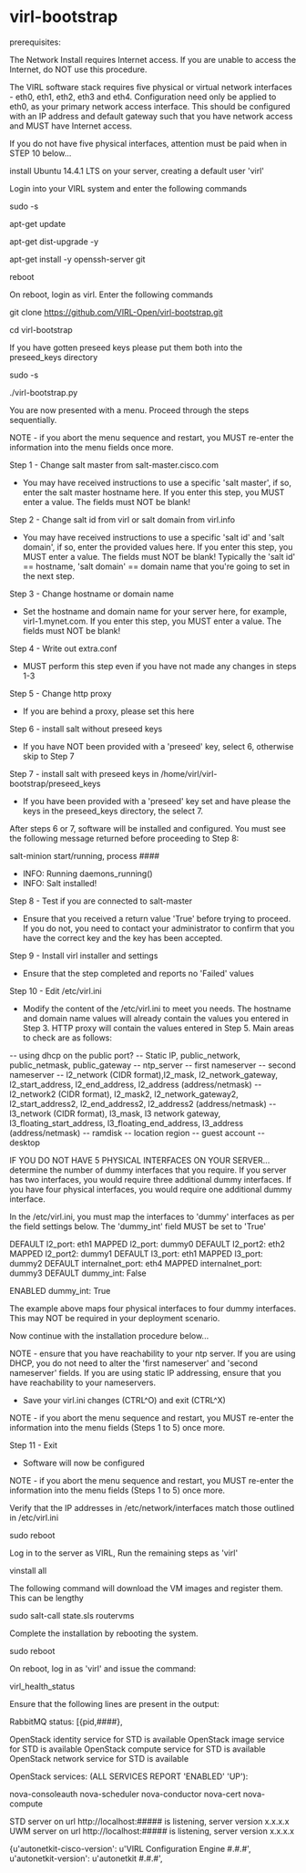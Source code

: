 virl-bootstrap
==============

prerequisites:

The Network Install requires Internet access. If you are unable to access the Internet, do NOT use this procedure.

The VIRL software stack requires five physical or virtual network interfaces - eth0, eth1, eth2, eth3 and eth4. Configuration need only be applied to eth0, as your primary network access interface. This should be configured with an IP address and default gateway such that you have network access and MUST have Internet access.

If you do not have five physical interfaces, attention must be paid when in STEP 10 below...

install Ubuntu 14.4.1 LTS on your server, creating a default user 'virl'

Login into your VIRL system and enter the following commands

sudo -s

apt-get update

apt-get dist-upgrade -y

apt-get install -y openssh-server git

reboot

On reboot, login as virl. Enter the following commands

git clone https://github.com/VIRL-Open/virl-bootstrap.git

cd virl-bootstrap

If you have gotten preseed keys please put them both into the preseed_keys directory

sudo -s

./virl-bootstrap.py

You are now presented with a menu. Proceed through the steps sequentially.

NOTE - if you abort the menu sequence and restart, you MUST re-enter the information into the menu fields once more.

Step 1 - Change salt master from salt-master.cisco.com

- You may have received instructions to use a specific 'salt master', if so, enter the salt master hostname here. If you enter this step, you MUST enter a value. The fields must NOT be blank!

Step 2 - Change salt id from virl or salt domain from virl.info

- You may have received instructions to use a specific 'salt id' and 'salt domain', if so, enter the provided values here. If you enter this step, you MUST enter a value. The fields must NOT be blank! Typically the 'salt id' == hostname, 'salt domain' == domain name that you're going to set in the next step.

Step 3 - Change hostname or domain name

- Set the hostname and domain name for your server here, for example, virl-1.mynet.com. If you enter this step, you MUST enter a value. The fields must NOT be blank!

Step 4 - Write out extra.conf

- MUST perform this step even if you have not made any changes in steps 1-3

Step 5 - Change http proxy

- If you are behind a proxy, please set this here

Step 6 - install salt without preseed keys

- If you have NOT been provided with a 'preseed' key, select 6, otherwise skip to Step 7

Step 7 - install salt with preseed keys in /home/virl/virl-bootstrap/preseed_keys

- If you have been provided with a 'preseed' key set and have please the keys in the preseed_keys directory, the select 7.

After steps 6 or 7, software will be installed and configured. You must see the following message returned before proceeding to Step 8:

salt-minion start/running, process ####
 *  INFO: Running daemons_running()
 *  INFO: Salt installed!

Step 8 - Test if you are connected to salt-master

- Ensure that you received a return value 'True' before trying to proceed. If you do not, you need to contact your administrator to confirm that you have the correct key and the key has been accepted.

Step 9 - Install virl installer and settings

- Ensure that the step completed and reports no 'Failed' values

Step 10 - Edit /etc/virl.ini

- Modify the content of the /etc/virl.ini to meet you needs. The hostname and domain name values will already contain the values you entered in Step 3. HTTP proxy will contain the values entered in Step 5. Main areas to check are as follows:

-- using dhcp on the public port?
-- Static IP, public_network, public_netmask, public_gateway
-- ntp_server
-- first nameserver
-- second nameserver
-- l2_network (CIDR format),l2_mask, l2_network_gateway, l2_start_address, l2_end_address, l2_address (address/netmask)
-- l2_network2 (CIDR format), l2_mask2, l2_network_gateway2, l2_start_address2, l2_end_address2, l2_address2 (address/netmask)
-- l3_network (CIDR format), l3_mask, l3 network gateway, l3_floating_start_address, l3_floating_end_address, l3_address (address/netmask)
-- ramdisk
-- location region
-- guest account
-- desktop

IF YOU DO NOT HAVE 5 PHYSICAL INTERFACES ON YOUR SERVER... determine the number of dummy interfaces that you require. If you server has two interfaces, you would require three additional dummy interfaces. If you have four physical interfaces, you would require one additional dummy interface.

In the /etc/virl.ini, you must map the interfaces to 'dummy' interfaces as per the field settings below. The 'dummy_int' field MUST be set to 'True'

 DEFAULT l2_port: eth1
 MAPPED l2_port: dummy0
 DEFAULT l2_port2: eth2
 MAPPED l2_port2: dummy1
 DEFAULT l3_port: eth1
 MAPPED l3_port: dummy2
 DEFAULT internalnet_port: eth4
 MAPPED internalnet_port: dummy3
 DEFAULT dummy_int: False

 ENABLED dummy_int: True

The example above maps four physical interfaces to four dummy interfaces. This may NOT be required in your deployment scenario.

Now continue with the installation procedure below...


NOTE - ensure that you have reachability to your ntp server. If you are using DHCP, you do not need to alter the 'first nameserver' and 'second nameserver' fields. If you are using static IP addressing, ensure that you have reachability to your nameservers.

- Save your virl.ini changes (CTRL^O) and exit (CTRL^X)

NOTE - if you abort the menu sequence and restart, you MUST re-enter the information into the menu fields (Steps 1 to 5) once more.

Step 11 - Exit

- Software will now be configured

NOTE - if you abort the menu sequence and restart, you MUST re-enter the information into the menu fields (Steps 1 to 5) once more.

Verify that the IP addresses in /etc/network/interfaces match those outlined in /etc/virl.ini

sudo reboot

Log in to the server as VIRL, Run the remaining steps as 'virl'

vinstall all

The following command will download the VM images and register them. This can be lengthy

sudo salt-call state.sls routervms

Complete the installation by rebooting the system.

sudo reboot

On reboot, log in as 'virl' and issue the command:

virl_health_status

Ensure that the following lines are present in the output:

RabbitMQ status:
[{pid,####},

OpenStack identity service for STD is available
OpenStack image service for STD is available
OpenStack compute service for STD is available
OpenStack network service for STD is available

OpenStack services: (ALL SERVICES REPORT 'ENABLED' 'UP'):

nova-consoleauth
nova-scheduler
nova-conductor
nova-cert
nova-compute

STD server on url http://localhost:##### is listening, server version x.x.x.x
UWM server on url http://localhost:##### is listening, server version x.x.x.x

{u'autonetkit-cisco-version': u'VIRL Configuration Engine #.#.#',
 u'autonetkit-version': u'autonetkit #.#.#',
